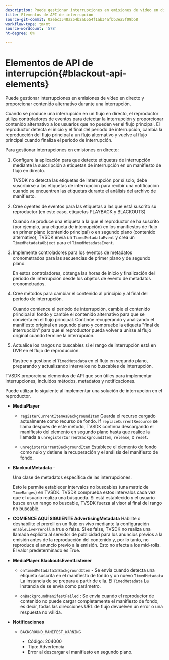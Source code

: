 ```yaml
---
description: Puede gestionar interrupciones en emisiones de vídeo en directo y proporcionar contenido alternativo durante una interrupción.
title: Elementos de API de interrupción
source-git-commit: 02ebc3548a254b2a6554f1ab34afbb3ea5f09bb8
workflow-type: tm+mt
source-wordcount: '578'
ht-degree: 0%

---
```


# Elementos de API de interrupción{#blackout-api-elements}

Puede gestionar interrupciones en emisiones de vídeo en directo y proporcionar contenido alternativo durante una interrupción.

Cuando se produce una interrupción en un flujo en directo, el reproductor utiliza controladores de eventos para detectar la interrupción y proporcionar contenido alternativo a los usuarios que no pueden ver el flujo principal. El reproductor detecta el inicio y el final del periodo de interrupción, cambia la reproducción del flujo principal a un flujo alternativo y vuelve al flujo principal cuando finaliza el periodo de interrupción.

Para gestionar interrupciones en emisiones en directo:

1. Configure la aplicación para que detecte etiquetas de interrupción mediante la suscripción a etiquetas de interrupción en un manifiesto de flujo en directo.

   TVSDK no detecta las etiquetas de interrupción por sí solo; debe suscribirse a las etiquetas de interrupción para recibir una notificación cuando se encuentren las etiquetas durante el análisis del archivo de manifiesto.
1. Cree oyentes de eventos para las etiquetas a las que está suscrito su reproductor (en este caso, etiquetas PLAYBACK y BLACKOUTS)

   Cuando se produce una etiqueta a la que el reproductor se ha suscrito (por ejemplo, una etiqueta de interrupción) en los manifiestos de flujo en primer plano (contenido principal) o en segundo plano (contenido alternativo), TVSDK envía un `TimedMetadataEvent` y crea un `TimedMetadataObject` para el `TimedMetadataEvent`.

1. Implemente controladores para los eventos de metadatos cronometrados para las secuencias de primer plano y de segundo plano.

   En estos controladores, obtenga las horas de inicio y finalización del periodo de interrupción desde los objetos de evento de metadatos cronometrados.
1. Cree métodos para cambiar el contenido al principio y al final del período de interrupción.

   Cuando comience el periodo de interrupción, cambie el contenido principal al fondo y cambie el contenido alternativo para que se convierta en el flujo principal. Continúe recuperando y analizando el manifiesto original en segundo plano y compruebe la etiqueta &quot;final de interrupción&quot; para que el reproductor pueda volver a unirse al flujo original cuando termine la interrupción.
1. Actualice los rangos no buscables si el rango de interrupción está en DVR en el flujo de reproducción.

   Rastree y gestione el `TimedMetadata` en el flujo en segundo plano, preparando y actualizando intervalos no buscables de interrupción.

TVSDK proporciona elementos de API que son útiles para implementar interrupciones, incluidos métodos, metadatos y notificaciones.

Puede utilizar lo siguiente al implementar una solución de interrupción en el reproductor.

* **MediaPlayer**

   * `registerCurrentItemAsBackgroundItem` Guarda el recurso cargado actualmente como recurso de fondo. If `replaceCurrentResource` se llama después de este método, TVSDK continúa descargando el manifiesto del elemento en segundo plano hasta que realice la llamada a `unregisterCurrentBackgroundItem`, `release`, o `reset`.

   * `unregisterCurrentBackgroundItem` Establece el elemento de fondo como nulo y detiene la recuperación y el análisis del manifiesto de fondo.

* **BlackoutMetadata** -

  Una clase de metadatos específica de las interrupciones.

  Esto le permite establecer intervalos no buscables (una matriz de `TimeRanges`) en TVSDK. TVSDK comprueba estos intervalos cada vez que el usuario realiza una búsqueda. Si está establecido y el usuario busca en un rango no buscable, TVSDK fuerza al visor al final del rango no buscable.

* **COMIENCE AQUÍ SIGUIENTE AdvertisingMetadata** Habilite o deshabilite el preroll en un flujo en vivo mediante la configuración `enableLivePreroll` a true o false. Si es false, TVSDK no realiza una llamada explícita al servidor de publicidad para los anuncios previos a la emisión antes de la reproducción del contenido y, por lo tanto, no reproduce el anuncio previo a la emisión. Esto no afecta a los mid-rolls. El valor predeterminado es True.

* **MediaPlayer.BlackoutsEventListener**

   * `onTimedMetadataInBackgroundItem` - Se envía cuando detecta una etiqueta suscrita en el manifiesto de fondo y un nuevo `TimedMetadata` La instancia de se prepara a partir de ella. El `TimedMetadata` La instancia de se envía como parámetro.

   * `onBackgroundManifestFailed` : Se envía cuando el reproductor de contenido no puede cargar completamente el manifiesto de fondo, es decir, todas las direcciones URL de flujo devuelven un error o una respuesta no válida.

* **Notificaciones**

   * `BACKGROUND_MANIFEST_WARNING`

      * Código: 204000
      * Tipo: Advertencia
      * Error al descargar el manifiesto en segundo plano.
